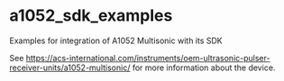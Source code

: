 # a1052_sdk_examples
Examples for integration of A1052 Multisonic with its SDK

See https://acs-international.com/instruments/oem-ultrasonic-pulser-receiver-units/a1052-multisonic/ for more information about the device.

